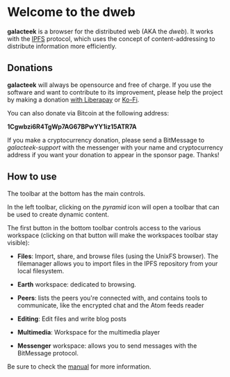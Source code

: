 
Welcome to the dweb
===================

**galacteek** is a browser for the distributed web (AKA the
*dweb*). It works with the [IPFS](ipns://ipfs.io) protocol,
which uses the concept of content-addressing to distribute
information more efficiently.

Donations
---------

**galacteek** will always be opensource and free of charge.
If you use the software and want to contribute to its improvement,
please help the project by making a donation [with Liberapay](https://liberapay.com/galacteek/donate) or [Ko-Fi](https://ko-fi.com/galacteek).

You can also donate via Bitcoin at the following address:

**1Cgwbzi6R4TgWp7AG67BPwYY1iz15ATR7A**

If you make a cryptocurrency donation, please send a BitMessage
to *galacteek-support* with the messenger with your name and
cryptocurrency address if you want your donation to appear in
the sponsor page. Thanks!

How to use
----------

The toolbar at the bottom has the main controls.

In the left toolbar, clicking on the
*pyramid* icon will open a toolbar that can be used
to create dynamic content.

The first button in the bottom toolbar controls access to the
various workspace (clicking on that button will make the workspaces
toolbar stay visible):

- **Files**: Import, share, and browse files (using
the UnixFS browser). The filemanager allows you to import
files in the IPFS repository from your local filesystem.

- **Earth** workspace: dedicated to browsing.

- **Peers**: lists the peers you're connected with, and contains
tools to communicate, like the encrypted chat and the Atom
feeds reader

- **Editing**: Edit files and write blog posts

- **Multimedia**: Workspace for the multimedia player

- **Messenger** workspace: allows you to send messages with the
BitMessage protocol.

Be sure to check the [manual](manual:/) for more information.
